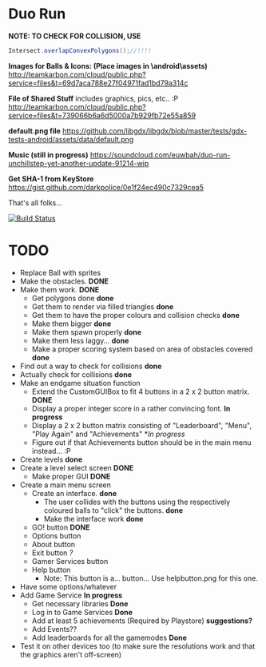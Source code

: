 Duo Run
=======

**NOTE: TO CHECK FOR COLLISION, USE**
```java
Intersect.overlapConvexPolygons();//!!!!
```
**Images for Balls & Icons: (Place images in \android\assets)**
http://teamkarbon.com/cloud/public.php?service=files&t=69d7aca788e27f04971fad1bd79a314c

**File of Shared Stuff** includes graphics, pics, etc.. :P
http://teamkarbon.com/cloud/public.php?service=files&t=739066b6a6d5000a7b929fb72e55a859

**default.png file**
https://github.com/libgdx/libgdx/blob/master/tests/gdx-tests-android/assets/data/default.png

**Music (still in progress)**
https://soundcloud.com/euwbah/duo-run-unchillstep-yet-another-update-91214-wip

**Get SHA-1 from KeyStore**
https://gist.github.com/darkpolice/0e1f24ec490c7329cea5

That's all folks...

[![Build Status](https://travis-ci.org/TeamKarbonOfficial/GDXTest.svg?branch=master)](https://travis-ci.org/TeamKarbonOfficial/GDXTest)

TODO
=======
- Replace Ball with sprites
- Make the obstacles.  **DONE**
- Make them work. **DONE**
    - Get polygons done **done**
    - Get them to render via filled triangles **done**
    - Get them to have the proper colours and collision checks **done**
    - Make them bigger **done**
    - Make them spawn properly **done**
    - Make them less laggy...  **done**
    - Make a proper scoring system based on area of obstacles covered **done**
- Find out a way to check for collisions **done**
- Actually check for collisions **done**
- Make an endgame situation function
    - Extend the CustomGUIBox to fit 4 buttons in a 2 x 2 button matrix. **DONE**
    - Display a proper integer score in a rather convincing font. **In progress**
    - Display a 2 x 2 button matrix consisting of "Leaderboard", "Menu", "Play Again" and "Achievements" **In progress*
    - Figure out if that Achievements button should be in the main menu instead... :P
- Create levels **done**
- Create a level select screen **DONE**
    - Make proper GUI **DONE**
- Create a main menu screen
    - Create an interface. **done**
        - The user collides with the buttons using the respectively coloured balls to "click" the buttons. **done**
        - Make the interface work **done**
    - GO! button **DONE**
    - Options button
    - About button
    - Exit button *?*
    - Gamer Services button
    - Help button
        - Note: This button is a... button... Use helpbutton.png for this one.
- Have some options/whatever
- Add Game Service **In progress**
    - Get necessary libraries **Done**
    - Log in to Game Services **Done**
    - Add at least 5 achievements (Required by Playstore) **suggestions?**
    - Add Events??
    - Add leaderboards for all the gamemodes **Done**
- Test it on other devices too (to make sure the resolutions work and that the graphics aren't off-screen)
